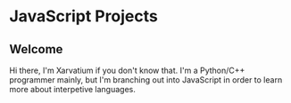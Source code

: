# JavaScript Projects
## Welcome
Hi there, I'm Xarvatium if you don't know that. I'm a Python/C++ programmer mainly, but I'm branching out into JavaScript in order to learn more about interpetive languages.